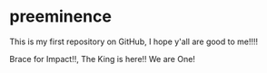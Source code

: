 # preeminence
This is my first repository on GitHub, I hope y'all are good to me!!!! 

Brace for Impact!!, The King is here!!
We are One!